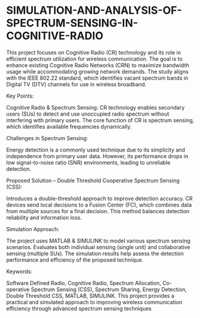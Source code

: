 # SIMULATION-AND-ANALYSIS-OF-SPECTRUM-SENSING-IN-COGNITIVE-RADIO
This project focuses on Cognitive Radio (CR) technology and its role in efficient spectrum utilization for wireless communication. The goal is to enhance existing Cognitive Radio Networks (CRN) to maximize bandwidth usage while accommodating growing network demands. The study aligns with the IEEE 802.22 standard, which identifies vacant spectrum bands in Digital TV (DTV) channels for use in wireless broadband.

Key Points:

Cognitive Radio & Spectrum Sensing:
CR technology enables secondary users (SUs) to detect and use unoccupied radio spectrum without interfering with primary users.
The core function of CR is spectrum sensing, which identifies available frequencies dynamically.

Challenges in Spectrum Sensing:

Energy detection is a commonly used technique due to its simplicity and independence from primary user data.
However, its performance drops in low signal-to-noise ratio (SNR) environments, leading to unreliable detection.

Proposed Solution – Double Threshold Cooperative Spectrum Sensing (CSS):

Introduces a double-threshold approach to improve detection accuracy.
CR devices send local decisions to a Fusion Center (FC), which combines data from multiple sources for a final decision.
This method balances detection reliability and information loss.

Simulation Approach:

The project uses MATLAB & SIMULINK to model various spectrum sensing scenarios.
Evaluates both individual sensing (single unit) and collaborative sensing (multiple SUs).
The simulation results help assess the detection performance and efficiency of the proposed technique.

Keywords:

Software Defined Radio, Cognitive Radio, Spectrum Allocation, Co-operative Spectrum Sensing (CSS), Spectrum Sharing, Energy Detection, Double Threshold CSS, MATLAB, SIMULINK.
This project provides a practical and simulated approach to improving wireless communication efficiency through advanced spectrum sensing techniques
